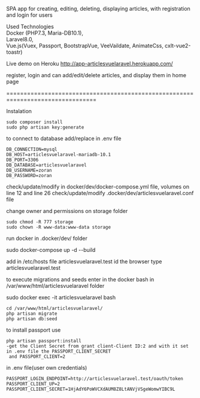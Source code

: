 SPA app for creating, editing, deleting, displaying articles, with registration and login for users

Used Technologies <br/>
Docker (PHP7.3, Maria-DB10.1), <br/>
Laravel8.0, <br/>
Vue.js(Vuex, Passport, BootstrapVue, VeeVaildate, AnimateCss, cxlt-vue2-toastr) <br/>

Live demo on Heroku http://app-articlesvuelaravel.herokuapp.com/ <br/>

register, login and can add/edit/delete articles, and display them in home page <br/>

================================================================================

Instalation

    sudo composer install
    sudo php artisan key:generate

to connect to database add/replace in .env file
   
    DB_CONNECTION=mysql
    DB_HOST=articlesvuelaravel-mariadb-10.1
    DB_PORT=3306
    DB_DATABASE=articlesvuelaravel
    DB_USERNAME=zoran
    DB_PASSWORD=zoran



check/update/modify in docker/dev/docker-compose.yml file, volumes on line 12 and line 26
check/update/modify .docker/dev/articlesvuelaravel.conf file

change owner and permissions on storage folder
   
    sudo chmod -R 777 storage
    sudo chown -R www-data:www-data storage

run docker in .docker/dev/ folder
    
sudo docker-compose up -d --build

add in /etc/hosts file <ipaddres> articlesvuelaravel.test
id the browser type articlesvuelaravel.test

to execute migrations and seeds enter in the docker bash in /var/www/html/articlesvuelaravel folder
    
sudo docker exec -it articlesvuelaravel bash
    
    cd /var/www/html/articlesvuelaravel/
    php artisan migrate
    php artisan db:seed


to install passport use
    
    php artisan passport:install
    -get the Client Secret from grant client-Client ID:2 and with it set in .env file the PASSPORT_CLIENT_SECRET
     and PASSPORT_CLIENT=2


in .env file(user own credentials)
    
    PASSPORT_LOGIN_ENDPOINT=http://articlesvuelaravel.test/oauth/token
    PASSPORT_CLIENT_UP=2
    PASSPORT_CLIENT_SECRET=1HjAdY6PoWVCXdAUM8Z8LtANVjVSgeWomwYIBC9L
